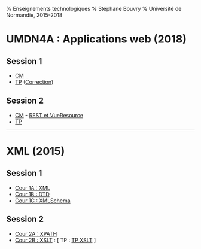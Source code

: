 % Enseignements technologiques
% Stéphane Bouvry
% Université de Normandie, 2015-2018

# UMDN4A : Applications web (2018)

## Session 1

- [CM](slides/vuejs-1.html)
- [TP](cours/vuejs-tp-1.html) ([Correction](ressources/VueTP1-correction.zip))

## Session 2

- [CM](slides/vuejs-2.html) - [REST et VueResource](slides/vuejs-resource.html)
- [TP](cours/vuejs-tp-2.html)

---

# XML (2015)

## Session 1

- [Cour 1A : XML](slides/xml-01.html)
- [Cour 1B : DTD](slides/xml-02-dtd.html)
- [Cour 1C : XMLSchema](slides/xml-03-xml-schema.html)

## Session 2

- [Cour 2A : XPATH](slides/xml-04-xpath.html)
- [Cour 2B : XSLT](slides/xml-05-xslt.html) : [ TP : [TP XSLT](cours/xml-s2-tp2.html) ]
